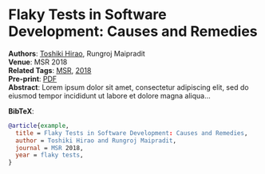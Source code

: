 # Flaky Tests in Software Development: Causes and Remedies


**Authors**: [Toshiki Hirao](../members/shanemcintosh.qmd), Rungroj
Maipradit  
**Venue**: MSR 2018  
**Related Tags**: [MSR](../list.qmd#category=flaky+tests),
[2018](../list.qmd#category=build+breakage)  
**Pre-print**: [PDF](../pdfs/tse2024_xu.pdf)  
**Abstract**: Lorem ipsum dolor sit amet, consectetur adipiscing elit,
sed do eiusmod tempor incididunt ut labore et dolore magna aliqua…

**BibTeX**:

``` bibtex
@article{example,
  title = Flaky Tests in Software Development: Causes and Remedies,
  author = Toshiki Hirao and Rungroj Maipradit,
  journal = MSR 2018,
  year = flaky tests,
}
```

